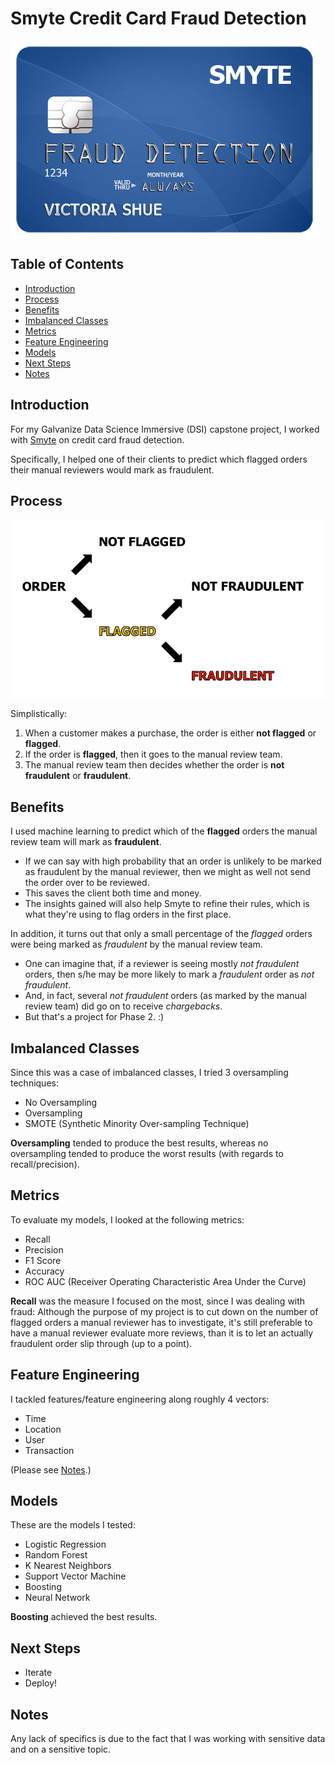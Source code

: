 # Smyte Credit Card Fraud Detection

<img src='CreditCard.jpg' align='center' />

## Table of Contents

- [Introduction](#introduction)
- [Process](#process)
- [Benefits](#benefits)
- [Imbalanced Classes](#imbalanced-classes)
- [Metrics](#metrics)
- [Feature Engineering](#feature-engineering)
- [Models](#models)
- [Next Steps](#next-steps)
- [Notes](#notes)

## <a name='introduction'></a> Introduction

For my Galvanize Data Science Immersive (DSI) capstone project, I worked with [Smyte](https://www.smyte.com) on credit card fraud detection.

Specifically, I helped one of their clients to predict which flagged orders their manual reviewers would mark as fraudulent.

## <a name='process'></a> Process

<img src='Process.gif' align='center' />

Simplistically:
 1. When a customer makes a purchase, the order is either __not flagged__ or __flagged__.
 2. If the order is __flagged__, then it goes to the manual review team.
 3. The manual review team then decides whether the order is __not fraudulent__ or __fraudulent__.

## <a name='benefits'></a> Benefits

I used machine learning to predict which of the __flagged__ orders the manual review team will mark as __fraudulent__.
- If we can say with high probability that an order is unlikely to be marked as fraudulent by the manual reviewer, then we might as well not send the order over to be reviewed.
- This saves the client both time and money.
- The insights gained will also help Smyte to refine their rules, which is what they're using to flag orders in the first place.

In addition, it turns out that only a small percentage of the _flagged_ orders were being marked as _fraudulent_ by the manual review team.
- One can imagine that, if a reviewer is seeing mostly _not fraudulent_ orders, then s/he may be more likely to mark a _fraudulent_ order as _not fraudulent_.
- And, in fact, several _not fraudulent_ orders (as marked by the manual review team) did go on to receive _chargebacks_.
- But that's a project for Phase 2. :)

## <a name='imbalanced-classes'></a> Imbalanced Classes

Since this was a case of imbalanced classes, I tried 3 oversampling techniques:
- No Oversampling
- Oversampling
- SMOTE (Synthetic Minority Over-sampling Technique)

__Oversampling__ tended to produce the best results, whereas no oversampling tended to produce the worst results (with regards to recall/precision).

## <a name='metrics'></a> Metrics

To evaluate my models, I looked at the following metrics:
- Recall
- Precision
- F1 Score
- Accuracy
- ROC AUC (Receiver Operating Characteristic Area Under the Curve)

__Recall__ was the measure I focused on the most, since I was dealing with fraud: Although the purpose of my project is to cut down on the number of flagged orders a manual reviewer has to investigate, it's still preferable to have a manual reviewer evaluate more reviews, than it is to let an actually fraudulent order slip through (up to a point).

## <a name='feature-engineering'></a> Feature Engineering

I tackled features/feature engineering along roughly 4 vectors:
- Time
- Location
- User
- Transaction

(Please see [Notes](#notes).)

## <a name='models'></a> Models

These are the models I tested:
- Logistic Regression
- Random Forest
- K Nearest Neighbors
- Support Vector Machine
- Boosting
- Neural Network

__Boosting__ achieved the best results.

## <a name='next-steps'></a> Next Steps

- Iterate
- Deploy!

## <a name='notes'></a> Notes

Any lack of specifics is due to the fact that I was working with sensitive data and on a sensitive topic.
